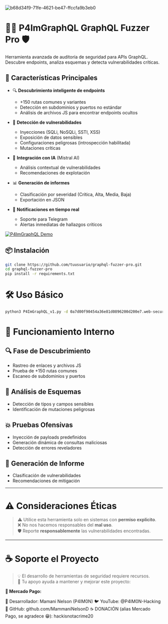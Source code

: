 
![b68d34f9-71fe-4621-be47-ffccfa9b3eb0](https://github.com/user-attachments/assets/73640603-a561-444e-b9b2-cf50da5c23d3)

# 🕵️‍♂️ P4ImGraphQL GraphQL Fuzzer Pro 🛡️
Herramienta avanzada de auditoría de seguridad para APIs GraphQL. Descubre endpoints, analiza esquemas y detecta vulnerabilidades críticas.

## 🚀 Características Principales

- 🔍 **Descubrimiento inteligente de endpoints**
  - +150 rutas comunes y variantes
  - Detección en subdominios y puertos no estándar
  - Análisis de archivos JS para encontrar endpoints ocultos

- 🎯 **Detección de vulnerabilidades**
  - Inyecciones (SQLi, NoSQLi, SSTI, XSS)
  - Exposición de datos sensibles
  - Configuraciones peligrosas (introspección habilitada)
  - Mutaciones críticas

- 🤖 **Integración con IA** (Mistral AI)
  - Análisis contextual de vulnerabilidades
  - Recomendaciones de explotación

- 📊 **Generación de informes**
  - Clasificación por severidad (Crítica, Alta, Media, Baja)
  - Exportación en JSON

- 🔔 **Notificaciones en tiempo real**
  - Soporte para Telegram
  - Alertas inmediatas de hallazgos críticos

[![P4ImGraphQL Demo](https://img.youtube.com/vi/1ya8dvqtd-o/0.jpg)](https://youtu.be/1ya8dvqtd-o?si=-oUfqdy7U6cgwb4N)

## 📦 Instalación

```bash
git clone https://github.com/tuusuario/graphql-fuzzer-pro.git
cd graphql-fuzzer-pro
pip install -r requirements.txt
```

# 🛠️ Uso Básico

```bash
python3 P4ImGraphQL_v1.py -d 0a7d00f90454a36e81d0896200d200e7.web-security-academy.net --clave_mistral $CLAVE_MISTRAL --token_telegram $TOKEN_TELEGRAM --id_chat_telegram $ID_CHAT_TELEGRAM -v
```
# 🧠 Funcionamiento Interno

## 🔍 Fase de Descubrimiento
- Rastreo de enlaces y archivos JS
- Prueba de +150 rutas comunes
- Escaneo de subdominios y puertos

## 🧬 Análisis de Esquemas
- Detección de tipos y campos sensibles
- Identificación de mutaciones peligrosas

## 💥 Pruebas Ofensivas
- Inyección de payloads predefinidos
- Generación dinámica de consultas maliciosas
- Detección de errores reveladores

## 📑 Generación de Informe
- Clasificación de vulnerabilidades
- Recomendaciones de mitigación

---

# ⚠️ Consideraciones Éticas

> ⚠️ Utilice esta herramienta solo en sistemas con **permiso explícito**.  
> ❌ No nos hacemos responsables del **mal uso**.  
> 🛡️ Reporte **responsablemente** las vulnerabilidades encontradas.

---

# ☕ Soporte el Proyecto

> 💡 El desarrollo de herramientas de seguridad requiere recursos.  
> 🤝 Tu apoyo ayuda a mantener y mejorar este proyecto:

**💸 Mercado Pago:**  

📧 Desarrollador: Mamani Nelson (P4IM0N)
🐦 YouTube: @P4IM0N-Hacking
🔗 GitHub: github.com/MammaniNelsonD
☕ DONACIÓN (alias Mercado Pago, se agradece 😁): hackisnotacrime20

